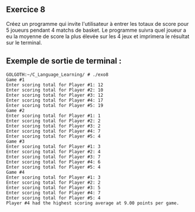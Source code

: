 ## Exercice 8
Créez un programme qui invite l'utilisateur à entrer les totaux de score pour 5 joueurs pendant 4 matchs de basket. Le programme suivra quel joueur a eu la moyenne de score la plus élevée sur les 4 jeux et imprimera le résultat sur le terminal.

## Exemple de sortie de terminal :
```terminal_session
GOLGOTH:~/C_Language_Learning/ # ./exo8
Game #1
Enter scoring total for Player #1: 12
Enter scoring total for Player #2: 10
Enter scoring total for Player #3: 12
Enter scoring total for Player #4: 17
Enter scoring total for Player #5: 19
Game #2
Enter scoring total for Player #1: 1
Enter scoring total for Player #2: 2
Enter scoring total for Player #3: 2
Enter scoring total for Player #4: 7
Enter scoring total for Player #5: 4
Game #3
Enter scoring total for Player #1: 3
Enter scoring total for Player #2: 4
Enter scoring total for Player #3: 7
Enter scoring total for Player #4: 6
Enter scoring total for Player #5: 4
Game #4
Enter scoring total for Player #1: 3
Enter scoring total for Player #2: 2
Enter scoring total for Player #3: 5
Enter scoring total for Player #4: 7
Enter scoring total for Player #5: 4
Player #4 had the highest scoring average at 9.00 points per game.
```